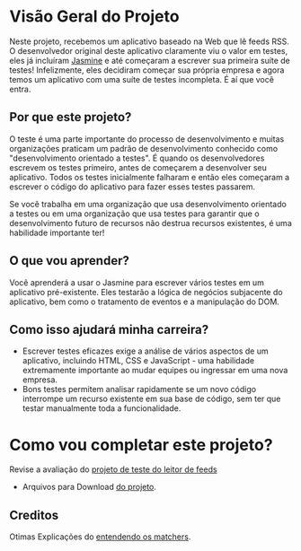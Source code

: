 # Visão Geral do Projeto

Neste projeto, recebemos um aplicativo baseado na Web que lê feeds RSS. O desenvolvedor original deste aplicativo claramente viu o valor em testes, eles já incluíram [Jasmine](http://jasmine.github.io/) e até começaram a escrever sua primeira suíte de testes! Infelizmente, eles decidiram começar sua própria empresa e agora temos um aplicativo com uma suíte de testes incompleta. É aí que você entra.


## Por que este projeto?

O teste é uma parte importante do processo de desenvolvimento e muitas organizações praticam um padrão de desenvolvimento conhecido como "desenvolvimento orientado a testes". É quando os desenvolvedores escrevem os testes primeiro, antes de começarem a desenvolver seu aplicativo. Todos os testes inicialmente falharam e então eles começaram a escrever o código do aplicativo para fazer esses testes passarem.

Se você trabalha em uma organização que usa desenvolvimento orientado a testes ou em uma organização que usa testes para garantir que o desenvolvimento futuro de recursos não destrua recursos existentes, é uma habilidade importante ter!

## O que vou aprender?

Você aprenderá a usar o Jasmine para escrever vários testes em um aplicativo pré-existente. Eles testarão a lógica de negócios subjacente do aplicativo, bem como o tratamento de eventos e a manipulação do DOM.


## Como isso ajudará minha carreira?

* Escrever testes eficazes exige a análise de vários aspectos de um aplicativo, incluindo HTML, CSS e JavaScript - uma habilidade extremamente importante ao mudar equipes ou ingressar em uma nova empresa.
* Bons testes permitem analisar rapidamente se um novo código interrompe um recurso existente em sua base de código, sem ter que testar manualmente toda a funcionalidade.


# Como vou completar este projeto?

Revise a avaliação do [projeto de teste do leitor de feeds](https://review.udacity.com/#!/projects/3442558598/rubric)

* Arquivos para Download [do projeto](http://github.com/udacity/frontend-nanodegree-feedreader).

## Creditos

Otimas Explicações do [entendendo os matchers](http://www.raphaelfabeni.com.br/jasmine-entendendo-matchers/).
